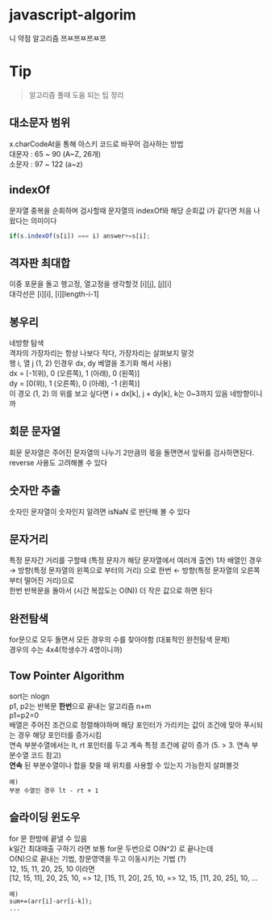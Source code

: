 # javascript-algorim
니 약점 알고리즘 쯔ㅉ쯔ㅉ쯔ㅉ쯔

# Tip
> 알고리즘 풀때 도움 되는 팁 정리 

## 대소문자 범위
x.charCodeAt을 통해 아스키 코드로 바꾸어 검사하는 방법 <br/>
대문자 : 65 \~ 90 (A\~Z, 26개)<br/>
소문자 : 97 \~ 122 (a\~z)<br/>

## indexOf
문자열 중복을 순회하며 검사할때 문자열의 indexOf와 해당 순회값 i가 같다면 처음 나왔다는 의미이다<br/>
```javascript
if(s.indexOf(s[i]) === i) answer+=s[i];
```

## 격자판 최대합
이중 포문을 돌고 행고정, 열고정을 생각할것 [i][j], [j][i]<br/>
대각선은 [i][i], [i][length-i-1]<br/>

## 봉우리
네방향 탐색<br/>
격자의 가장자리는 항상 나보다 작다, 가장자리는 살펴보지 말것<br/>
행 i, 열 j (1, 2) 인경우 dx, dy 베열을 초기화 해서 사용)<br/>
dx = [-1(위), 0 (오른쪽), 1 (아래), 0 (왼쪽)]<br/>
dy = [0(위),  1 (오른쪽), 0 (아래), -1 (왼쪽)]<br/>
이 경오 (1, 2) 의 위를 보고 싶다면 i + dx[k], j + dy[k], k는 0~3까지 있음 네방향이니까<br/>

## 회문 문자열
회문 문자열은 주어진 문자열의 나누기 2만큼의 몫을 돌면면서 앞뒤를 검사하면된다.<br/>
reverse 사용도 고려해볼 수 있다<br/>

## 숫자만 추출
숫자인 문자열이 숫자인지 알려면 isNaN 로 판단해 볼 수 있다<br/>

## 문자거리
특정 문자간 거리를 구할때 (특정 문자가 해당 문자열에서 여러개 출연) 1차 배열인 경우<br/> 
→ 방향(특정 문자열의 왼쪽으로 부터의 거리) 으로 한번 ← 방향(특정 문자열의 오른쪽부터 떨어진 거리)으로<br/> 
한번 반복문을 돌아서 (시간 복잡도는 O(N)) 더 작은 값으로 하면 된다<br/>

## 완전탐색
for문으로 모두 돌면서 모든 경우의 수를 찾아야함 (대표적인 완전탐색 문제)<br/>
경우의 수는 4x4(학생수가 4명이니까)<br/>

## Tow Pointer Algorithm
sort는 nlogn<br/>
p1, p2는 반복문 **한번**으로 끝내는 알고리즘 n+m<br/>
p1=p2=0<br/>
배열은 주어진 조건으로 정렬해야하며 해당 포인터가 가리키는 값이 조건에 맞아 푸시되는 경우 해당 포인터를 증가시킴<br/>
연속 부분수열에서는 lt, rt 포인터를 두고 계속 특정 조건에 같이 증가 (5. > 3. 연속 부분수열 코드 참고)<br/>
**연속** 된 부분수열이나 합을 찾을 때 위치를 사용할 수 있는지 가능한지 살펴볼것<br/>
```
예)
부분 수열인 경우 lt - rt + 1
```

## 슬라이딩 윈도우
for 문 한방에 끝낼 수 있음<br/>
k일간 최대매출 구하기 라면 보통 for문 두번으로 O(N^2) 로 끝나는데<br/>
O(N)으로 끝내는 기법, 창문영역을 두고 이동시키는 기법 (?)<br/>
12, 15, 11, 20, 25, 10 이라면<br/>
[12, 15, 11], 20, 25, 10, => 12, [15, 11, 20], 25, 10, => 12, 15, [11, 20, 25], 10, ...<br/>
```
예)
sum+=(arr[i]-arr[i-k]);
...
```
